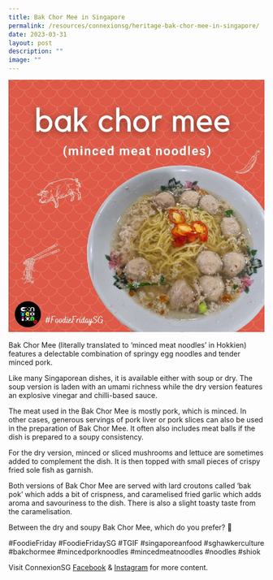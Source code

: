 ```yaml
---
title: Bak Chor Mee in Singapore
permalink: /resources/connexionsg/heritage-bak-chor-mee-in-singapore/
date: 2023-03-31
layout: post
description: ""
image: ""
---
```

![](/images/connexionsg/2023/bak%20chor%20mee.jpg)

Bak Chor Mee (literally translated to ‘minced meat noodles’ in Hokkien) features a delectable combination of springy egg noodles and tender minced pork.

Like many Singaporean dishes, it is available either with soup or dry. The soup version is laden with an umami richness while the dry version features an explosive vinegar and chilli-based sauce.

The meat used in the Bak Chor Mee is mostly pork, which is minced. In other cases, generous servings of pork liver or pork slices can also be used in the preparation of Bak Chor Mee. It often also includes meat balls if the dish is prepared to a soupy consistency.

For the dry version, minced or sliced mushrooms and lettuce are sometimes added to complement the dish. It is then topped with small pieces of crispy fried sole fish as garnish.

Both versions of Bak Chor Mee are served with lard croutons called ‘bak pok’ which adds a bit of crispness, and caramelised fried garlic which adds aroma and savouriness to the dish. There is also a slight toasty taste from the caramelisation.

Between the dry and soupy Bak Chor Mee, which do you prefer? 🤤

#FoodieFriday #FoodieFridaySG #TGIF #singaporeanfood #sghawkerculture #bakchormee #mincedporknoodles #mincedmeatnoodles #noodles #shiok

Visit ConnexionSG [Facebook](https://www.facebook.com/ConnexionSG) & [Instagram](https://www.instagram.com/connexionsg/) for more content.